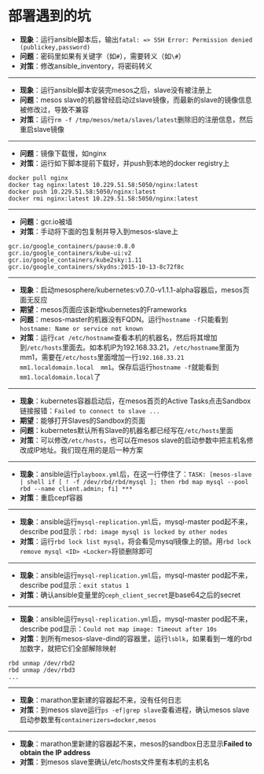 # 部署遇到的坑

- **现象**：运行ansible脚本后，输出`fatal: => SSH Error: Permission denied (publickey,password)`
- **问题**：密码里如果有关键字（如`#`），需要转义（如`\#`）
- **对策**：修改ansible_inventory，将密码转义

---

- **现象**：运行ansible脚本安装完mesos之后，slave没有被注册上
- **问题**：mesos slave的机器曾经启动过slave镜像，而最新的slave的镜像信息被修改过，导致不兼容
- **对策**：运行`rm -f /tmp/mesos/meta/slaves/latest`删除旧的注册信息，然后重启slave镜像

---

- **问题**：镜像下载慢，如nginx
- **对策**：运行如下脚本提前下载好，并push到本地的docker registry上

 ```
docker pull nginx
docker tag nginx:latest 10.229.51.58:5050/nginx:latest
docker push 10.229.51.58:5050/nginx:latest
docker rmi nginx:latest 10.229.51.58:5050/nginx:latest
```

---

- **问题**：gcr.io被墙
- **对策**：手动将下面的包复制并导入到mesos-slave上  

 ```
gcr.io/google_containers/pause:0.8.0
gcr.io/google_containers/kube-ui:v2
gcr.io/google_containers/kube2sky:1.11
gcr.io/google_containers/skydns:2015-10-13-8c72f8c
```

---

- **现象**：启动mesosphere/kubernetes:v0.7.0-v1.1.1-alpha容器后，mesos页面无反应
- **期望**：mesos页面应该新增kubernetes的Frameworks
- **问题**：mesos-master的机器没有FQDN。运行`hostname -f`只能看到`hostname: Name or service not known`
- **对策**：运行`cat /etc/hostname`查看本机的机器名，然后将其增加到`/etc/hosts`里面去。如本机IP为192.168.33.21，`/etc/hostname`里面为mm1，需要在`/etc/hosts`里面增加一行`192.168.33.21  mm1.localdomain.local  mm1`。保存后运行`hostname -f`就能看到`mm1.localdomain.local`了

---

- **现象**：kubernetes容器启动后，在mesos首页的Active Tasks点击Sandbox链接报错：`Failed to connect to slave ...`
- **期望**：能够打开Slaves的Sandbox的页面
- **问题**：kubernetes默认所有Slave的机器名都已经写在`/etc/hosts`里面
- **对策**：可以修改`/etc/hosts`，也可以在mesos slave的启动参数中把主机名修改成IP地址。我们现在用的是后一种方案

---

- **现象**：ansible运行`playboox.yml`后，在这一行停住了：`TASK: [mesos-slave | shell if [ ! -f /dev/rbd/rbd/mysql ]; then rbd map mysql --pool rbd --name client.admin; fi] ***`
- **对策**：重启cepf容器

---

- **现象**：ansible运行`mysql-replication.yml`后，mysql-master pod起不来，describe pod显示：`rbd: image mysql is locked by other nodes`
- **对策**：运行`rbd lock list mysql`，将会看见mysql镜像上的锁。用`rbd lock remove mysql <ID> <Locker>`将锁删除即可

---

- **现象**：ansible运行`mysql-replication.yml`后，mysql-master pod起不来，describe pod显示：`exit status 1`
- **对策**：确认ansible变量里的`ceph_client_secret`是base64之后的secret

---

- **现象**：ansible运行`mysql-replication.yml`后，mysql-master pod起不来，describe pod显示：`Could not map image: Timeout after 10s`
- **对策**：到所有mesos-slave-dind的容器里，运行`lsblk`，如果看到一堆的rbd加数字，就把它们全部解除映射

 ```
rbd unmap /dev/rbd2
rbd unmap /dev/rbd3
...
```

---

- **现象**：marathon里新建的容器起不来，没有任何日志
- **对策**：到mesos slave运行`ps -ef|grep slave`查看进程，确认mesos slave启动参数里有`containerizers=docker,mesos`

---

- **现象**：marathon里新建的容器起不来，mesos的sandbox日志显示**Failed to obtain the IP address**
- **对策**：到mesos slave里确认/etc/hosts文件里有本机的主机名
